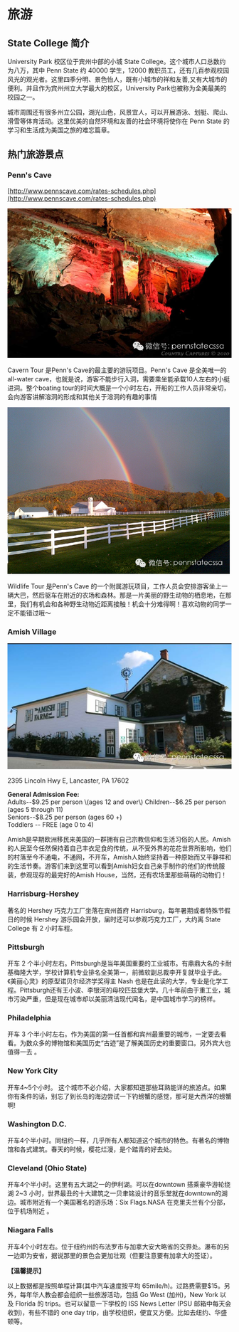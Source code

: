 # 旅游

## State College 简介

University Park 校区位于宾州中部的小城 State College。这个城市人口总数约为八万，其中 Penn State 约 40000 学生，12000 教职员工，还有几百参观校园风光的观光者。这里四季分明、景色怡人，既有小城市的祥和友善,又有大城市的便利。并且作为宾州州立大学最大的校区，University Park也被称为全美最美的校园之一。

城市周围还有很多州立公园，湖光山色，风景宜人，可以开展游泳、划艇、爬山、滑雪等体育活动。这里优美的自然环境和友善的社会环境将使你在 Penn State 的学习和生活成为美国之旅的难忘篇章。

## 热门旅游景点

### Penn's Cave <a id="activity-name"></a>

[http://www.pennscave.com/rates-schedules.php](http://www.pennscave.com/rates-schedules.php)

![Cavern Tour](../.gitbook/assets/image%20%28164%29.png)

Cavern Tour 是Penn's Cave的最主要的游玩项目。Penn's Cave 是全美唯一的all-water cave，也就是说，游客不能步行入洞，需要乘坐能承载10人左右的小艇进洞。整个boating tour的时间大概是一个小时左右，开船的工作人员非常亲切，会向游客讲解溶洞的形成和其他关于溶洞的有趣的事情

![ Wildlife Tour ](../.gitbook/assets/image%20%28173%29.png)

Wildlife Tour 是Penn's Cave 的一个附属游玩项目，工作人员会安排游客坐上一辆大巴，然后驱车在附近的农场和森林。那是一片美丽的野生动物的栖息地，在那里，我们有机会和各种野生动物近距离接触！机会十分难得啊！喜欢动物的同学一定不能错过哦～

### Amish Village

![Amish Village](../.gitbook/assets/image%20%28177%29.png)

2395 Lincoln Hwy E, Lancaster, PA 17602

**General Admission Fee:**  
Adults--$9.25 per person \(ages 12 and over\)  
Children--$6.25 per person \(ages 5 through 11\)  
Seniors--$8.25 per person \(ages 60 +\)  
Toddlers -- FREE \(age 0 to 4\)

Amish是早期欧洲移民来美国的一群拥有自己宗教信仰和生活习俗的人民。Amish的人民至今任然保持着自己丰衣足食的传统，从不受外界的花花世界所影响，他们的村落至今不通电，不通网，不开车，Amish人始终坚持着一种原始而又平静祥和的生活节奏。游客们来到这里可以看到Amish妇女自己亲手制作的他们的传统服装，参观现存的最完好的Amish House，当然，还有农场里那些萌萌的动物们！

### Harrisburg-Hershey

著名的 Hershey 巧克力工厂坐落在宾州首府 Harrisburg，每年暑期或者特殊节假日的时候 Hershey 游乐园会开放，届时还可以参观巧克力工厂，大约离 State College 有 2 小时车程。

### Pittsburgh

开车 2 个半小时左右。Pittsburgh是当年美国重要的工业城市。有鼎鼎大名的卡耐基梅隆大学，学校计算机专业排名全美第一，前微软副总裁李开复就毕业于此。《美丽心灵》的原型诺贝尔经济学奖得主 Nash 也是在此读的大学，专业是化学工程。Pittsburgh还有王小波、李银河的母校匹兹堡大学。几十年前由于重工业，城市污染严重，但是现在城市却以美丽清洁现代闻名，是中国城市学习的榜样。

### Philadelphia

开车 3 个半小时左右。作为美国的第一任首都和宾州最重要的城市，一定要去看看。为数众多的博物馆和美国历史“古迹”是了解美国历史的重要窗口。另外宾大也值得一去 。

### New York City

开车4~5个小时。 这个城市不必介绍，大家都知道那些耳熟能详的旅游点。如果你有条件的话，别忘了到长岛的海边尝试一下钓螃蟹的感觉，那可是大西洋的螃蟹啊!

### Washington D.C.

开车4个半小时。同纽约一样，几乎所有人都知道这个城市的特色。有著名的博物馆和各式建筑。春天的时候，樱花烂漫，是个踏青的好去处。

### Cleveland \(Ohio State\)

开车4个半小时。这里有五大湖之一的伊利湖。可以在downtown 搭乘豪华游轮绕湖 2~3 小时，世界最丑的十大建筑之一贝聿铭设计的音乐堂就在downtown的湖边。城市附近有一个美国著名的游乐场：Six Flags.NASA 在克里夫兰有个分部，位于机场附近 。

### Niagara Falls

开车4个小时左右。位于纽约州的布法罗市与加拿大安大略省的交界处。瀑布的另一边即为安省，据说那里的景色会更加壮观（但要注意要有加拿大的签证）。

**【温馨提示】**

以上数据都是按照单程计算\(其中汽车速度按平均 65mile/h\)。过路费需要$15。另外，每年华人教会都会组织一些旅游活动，包括 Go West \(加州\)，New York 以及 Florida 的 trips。也可以留意一下学校的 ISS News Letter \(PSU 邮箱中每天会收到\)，有些不错的 one day trip，由学校组织，便宜又方便。比如去纽约、华盛顿等。

